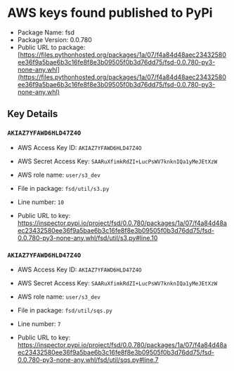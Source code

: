 # AWS keys found published to PyPi

* Package Name: fsd
* Package Version: 0.0.780
* Public URL to package: [https://files.pythonhosted.org/packages/1a/07/f4a84d48aec23432580ee36f9a5bae6b3c16fe8f8e3b09505f0b3d76dd75/fsd-0.0.780-py3-none-any.whl](https://files.pythonhosted.org/packages/1a/07/f4a84d48aec23432580ee36f9a5bae6b3c16fe8f8e3b09505f0b3d76dd75/fsd-0.0.780-py3-none-any.whl)

## Key Details

### `AKIAZ7YFAWD6HLD47Z4O`

* AWS Access Key ID: `AKIAZ7YFAWD6HLD47Z4O`
* AWS Secret Access Key: `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` 
* AWS role name: `user/s3_dev`
* File in package: `fsd/util/s3.py`
* Line number: `10`

* Public URL to key: https://inspector.pypi.io/project/fsd/0.0.780/packages/1a/07/f4a84d48aec23432580ee36f9a5bae6b3c16fe8f8e3b09505f0b3d76dd75/fsd-0.0.780-py3-none-any.whl/fsd/util/s3.py#line.10



### `AKIAZ7YFAWD6HLD47Z4O`

* AWS Access Key ID: `AKIAZ7YFAWD6HLD47Z4O`
* AWS Secret Access Key: `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` 
* AWS role name: `user/s3_dev`
* File in package: `fsd/util/sqs.py`
* Line number: `7`

* Public URL to key: https://inspector.pypi.io/project/fsd/0.0.780/packages/1a/07/f4a84d48aec23432580ee36f9a5bae6b3c16fe8f8e3b09505f0b3d76dd75/fsd-0.0.780-py3-none-any.whl/fsd/util/sqs.py#line.7


